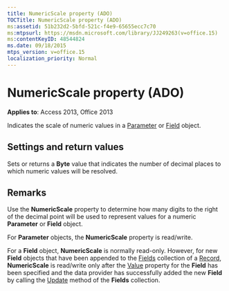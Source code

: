 ```yaml
---
title: NumericScale property (ADO)
TOCTitle: NumericScale property (ADO)
ms:assetid: 51b232d2-5bfd-521c-f4e9-65655ecc7c70
ms:mtpsurl: https://msdn.microsoft.com/library/JJ249263(v=office.15)
ms:contentKeyID: 48544824
ms.date: 09/18/2015
mtps_version: v=office.15
localization_priority: Normal
---
```


# NumericScale property (ADO)


**Applies to**: Access 2013, Office 2013

Indicates the scale of numeric values in a [Parameter](parameter-object-ado.md) or [Field](field-object-ado.md) object.

## Settings and return values

Sets or returns a **Byte** value that indicates the number of decimal places to which numeric values will be resolved.

## Remarks

Use the **NumericScale** property to determine how many digits to the right of the decimal point will be used to represent values for a numeric **Parameter** or **Field** object.

For **Parameter** objects, the **NumericScale** property is read/write.

For a **Field** object, **NumericScale** is normally read-only. However, for new **Field** objects that have been appended to the [Fields](fields-collection-ado.md) collection of a [Record](record-object-ado.md), **NumericScale** is read/write only after the [Value](value-property-ado.md) property for the **Field** has been specified and the data provider has successfully added the new **Field** by calling the [Update](update-method-ado.md) method of the **Fields** collection.

